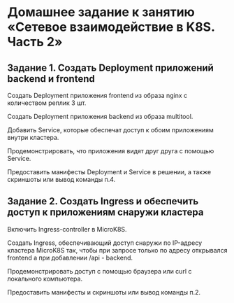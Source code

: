 # Домашнее задание к занятию «Сетевое взаимодействие в K8S. Часть 2»

## Задание 1. Создать Deployment приложений backend и frontend

Создать Deployment приложения frontend из образа nginx с количеством реплик 3 шт.

Создать Deployment приложения backend из образа multitool.

Добавить Service, которые обеспечат доступ к обоим приложениям внутри кластера.

Продемонстрировать, что приложения видят друг друга с помощью Service.

Предоставить манифесты Deployment и Service в решении, а также скриншоты или вывод команды п.4.

## Задание 2. Создать Ingress и обеспечить доступ к приложениям снаружи кластера

Включить Ingress-controller в MicroK8S.

Создать Ingress, обеспечивающий доступ снаружи по IP-адресу кластера MicroK8S так, чтобы при запросе только по адресу открывался frontend а при добавлении /api - backend.

Продемонстрировать доступ с помощью браузера или curl с локального компьютера.

Предоставить манифесты и скриншоты или вывод команды п.2.

